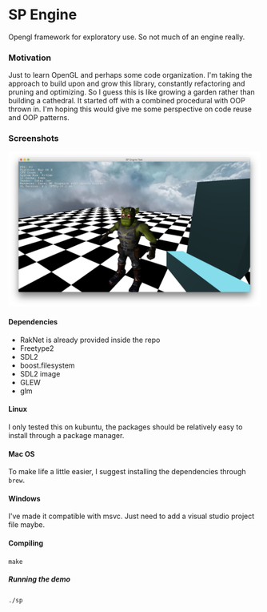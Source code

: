 # SP Engine

Opengl framework for exploratory use. So not much of an engine really.

### Motivation

Just to learn OpenGL and perhaps some code organization. I'm taking the approach to build upon and grow this library, constantly refactoring and pruning and optimizing. So I guess this is like growing a garden rather than building a cathedral. It started off with a combined procedural with OOP thrown in. I'm hoping this would give me some perspective on code reuse and OOP patterns.

### Screenshots

![Ogre Scene](/screenshots/simple_with_ogre.png?raw=true "Simple scene with gouroud shading, IQM model loading, animation and cube map")

#### Dependencies

- RakNet is already provided inside the repo
- Freetype2
- SDL2
- boost.filesystem
- SDL2 image
- GLEW
- glm

#### Linux
I only tested this on kubuntu, the packages should be relatively easy to install through a package manager.

#### Mac OS
To make life a little easier, I suggest installing the dependencies through `brew`.

#### Windows
I've made it compatible with msvc. Just need to add a visual studio project file maybe.

#### Compiling
`make`

##### Running the demo
`./sp`
